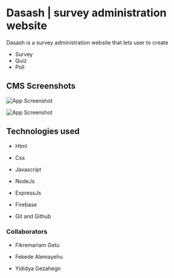 
# Dasash | survey administration website 

Dasash is a survey administration website that lets user to create 
- Survey 
- Quiz
- Poll
## CMS Screenshots

![App Screenshot](https://i.ibb.co/9cgX8yJ/image.png/468x300?text=App+Screenshot+Here)

![App Screenshot](https://i.ibb.co/QvRVK90/image.png/468x300?text=App+Screenshot+Here)

## Technologies used 

- Html

- Css

- Javascript 

- NodeJs

- ExpressJs

- Firebase 

- Git and Github
### Collaborators

- Fikremariam Getu

- Fekede Alemayehu

- Yididya Gezahegn 

